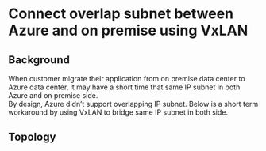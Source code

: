 Connect overlap subnet between Azure and on premise using VxLAN
==============================

Background<br>
--------------------
When customer migrate their application from on premise data center to Azure data center, it may have a short time that same IP subnet in both Azure and on premise side.<br>
By design, Azure didn’t support overlapping IP subnet. Below is a short term workaround by using VxLAN to bridge same IP subnet in both side.<br>

Topology<br>
-------------------

